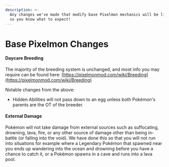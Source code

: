 ```yaml
---
description: >-
  Any changes we've made that modify base Pixelmon mechanics will be listed here
  so you know what to expect!
---
```


# Base Pixelmon Changes

#### Daycare Breeding

The majority of the breeding system is unchanged, and most info you may require can be found here: [https://pixelmonmod.com/wiki/Breeding](https://pixelmonmod.com/wiki/Breeding)

Notable changes from the above:

* Hidden Abilities will not pass down to an egg unless both Pokémon's parents are the OT of the breeder.

#### External Damage

Pokémon will not take damage from external sources such as suffocating, drowning, lava, fire, or any other source of damage other than being in-battle (or falling into the void). We have done this so that you will not run into situations for example where a Legendary Pokémon that spawned near you ends up wandering into the ocean and drowning before you have a chance to catch it, or a Pokémon spawns in a cave and runs into a lava pool.
